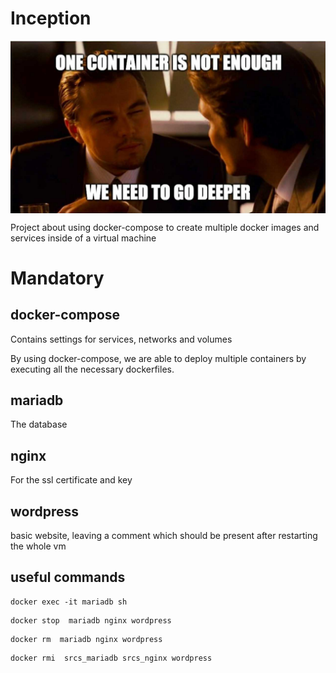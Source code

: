 # Inception

<img align=center src="https://github.com/zstenger93/Inception/blob/master/token.jpeg">

Project about using docker-compose to create multiple docker images and services inside of a virtual machine

# Mandatory

## docker-compose

Contains settings for services, networks and volumes

By using docker-compose, we are able to deploy multiple containers by executing all the necessary dockerfiles.

## mariadb

The database

## nginx

For the ssl certificate and key

## wordpress

basic website, leaving a comment which should be present after restarting the whole vm

## useful commands

```
docker exec -it mariadb sh
```
```
docker stop  mariadb nginx wordpress
```
```
docker rm  mariadb nginx wordpress
```
```
docker rmi  srcs_mariadb srcs_nginx wordpress
```